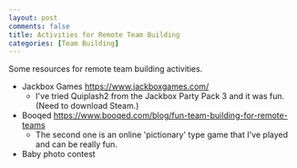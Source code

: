 ```yaml
---
layout: post
comments: false
title: Activities for Remote Team Building
categories: [Team Building]
---
```


Some resources for remote team building activities.

- Jackbox Games <a href = "https://www.jackboxgames.com/" target = "_blank">https://www.jackboxgames.com/</a>
  - I've tried Quiplash2 from the Jackbox Party Pack 3 and it was fun. (Need to download Steam.)
- Booqed <a href = "https://www.booqed.com/blog/fun-team-building-for-remote-teams" target = "_blank">https://www.booqed.com/blog/fun-team-building-for-remote-teams</a>
  - The second one is an online 'pictionary' type game that I've played and can be really fun.
- Baby photo contest
